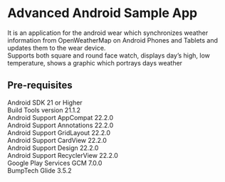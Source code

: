Advanced Android Sample App
===================================
It is an application for the android wear which synchronizes weather information from OpenWeatherMap on Android Phones and Tablets and updates them to the wear device.<br/>
Supports both square and round face watch, displays day’s high, low temperature, shows a graphic which portrays days weather  

Pre-requisites
--------------
Android SDK 21 or Higher<br/>
Build Tools version 21.1.2<br/>
Android Support AppCompat 22.2.0<br/>
Android Support Annotations 22.2.0<br/>
Android Support GridLayout 22.2.0<br/>
Android Support CardView 22.2.0<br/>
Android Support Design 22.2.0<br/>
Android Support RecyclerView 22.2.0<br/>
Google Play Services GCM 7.0.0<br/>
BumpTech Glide 3.5.2<br/>


